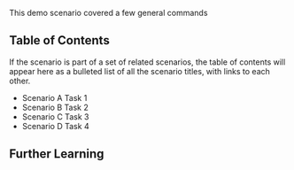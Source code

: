 
This demo scenario covered a few general commands


## Table of Contents

If the scenario is part of a set of related scenarios, the table of contents will appear here as a bulleted list of all the scenario titles, with links to each other.

- Scenario A Task 1
- Scenario B Task 2
- Scenario C Task 3
- Scenario D Task 4

## Further Learning



